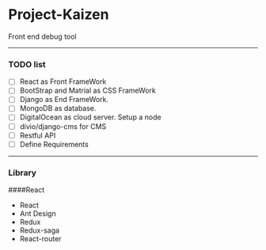 # Project-Kaizen
Front end debug tool

------
### TODO list
- [ ] React as Front FrameWork  
- [ ] BootStrap and Matrial as CSS FrameWork
- [ ] Django as End FrameWork. 
- [ ] MongoDB as database.  
- [ ] DigitalOcean as cloud server. Setup a node
- [ ] divio/django-cms for CMS
- [ ] Restful API
- [ ] Define Requirements

------
### Library
####React
- React
- Ant Design
- Redux
- Redux-saga
- React-router
